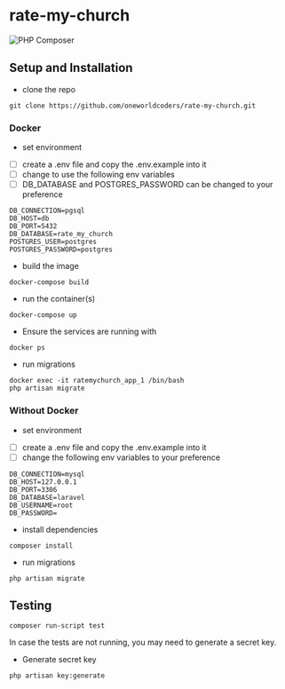 # rate-my-church

![PHP Composer](https://github.com/oneworldcoders/rate-my-church/workflows/PHP%20Composer/badge.svg)


## Setup and Installation

* clone the repo
```
git clone https://github.com/oneworldcoders/rate-my-church.git
```

### Docker

* set environment
- [ ] create a .env file and copy the .env.example into it
- [ ] change to use the following env variables
- [ ] DB_DATABASE and POSTGRES_PASSWORD can be changed to your preference
```
DB_CONNECTION=pgsql
DB_HOST=db
DB_PORT=5432
DB_DATABASE=rate_my_church
POSTGRES_USER=postgres
POSTGRES_PASSWORD=postgres
```

* build the image
```
docker-compose build
```

* run the container(s)
```
docker-compose up
```
* Ensure the services are running with 
```
docker ps
```
* run migrations
```
docker exec -it ratemychurch_app_1 /bin/bash
php artisan migrate
```

### Without Docker

* set environment
- [ ] create a .env file and copy the .env.example into it
- [ ] change the following env variables to your preference
```
DB_CONNECTION=mysql
DB_HOST=127.0.0.1
DB_PORT=3306
DB_DATABASE=laravel
DB_USERNAME=root
DB_PASSWORD=
```

* install dependencies
```
composer install
```

* run migrations
```
php artisan migrate
```

## Testing
```
composer run-script test
```
In case the tests are not running, you may need to generate a secret key.
* Generate secret key
```
php artisan key:generate
```